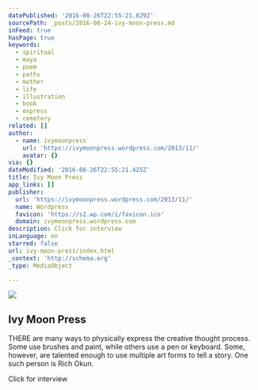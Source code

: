 ```yaml
---
datePublished: '2016-08-26T22:55:21.829Z'
sourcePath: _posts/2016-08-24-ivy-moon-press.md
inFeed: true
hasPage: true
keywords:
  - spiritual
  - maya
  - poem
  - paths
  - mother
  - life
  - illustration
  - book
  - express
  - cemetery
related: []
author:
  - name: ivymoonpress
    url: 'https://ivymoonpress.wordpress.com/2013/11/'
    avatar: {}
via: {}
dateModified: '2016-08-26T22:55:21.425Z'
title: Ivy Moon Press
app_links: []
publisher:
  url: 'https://ivymoonpress.wordpress.com/2013/11/'
  name: Wordpress
  favicon: 'https://s2.wp.com/i/favicon.ico'
  domain: ivymoonpress.wordpress.com
description: Click for interview
inLanguage: en
starred: false
url: ivy-moon-press/index.html
_context: 'http://schema.org'
_type: MediaObject

---
```

<article style=""><img src="https://s3-us-west-2.amazonaws.com/the-grid-img/p/4aacdb8b18e4624ad17b6ca647de6b248ec810c5" /><h1>Ivy Moon Press</h1><p>THERE are many ways to physically express the creative thought process. Some use brushes and paint, while others use a pen or keyboard. Some, however, are talented enough to use multiple art forms to tell a story. One such person is Rich Okun.</p></article>

Click for interview